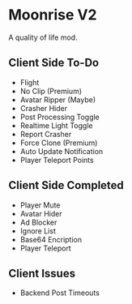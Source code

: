 # Moonrise V2
A quality of life mod.

## Client Side To-Do
* Flight
* No Clip (Premium)
* Avatar Ripper (Maybe)
* Crasher Hider
* Post Processing Toggle
* Realtime Light Toggle
* Report Crasher
* Force Clone (Premium)
* Auto Update Notification
* Player Teleport Points

## Client Side Completed
* Player Mute
* Avatar Hider
* Ad Blocker
* Ignore List
* Base64 Encription
* Player Teleport

## Client Issues
* Backend Post Timeouts